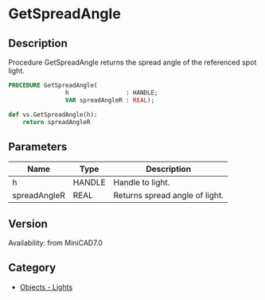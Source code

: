 # GetSpreadAngle

## Description
Procedure GetSpreadAngle returns the spread angle of the referenced spot light.

```pascal
PROCEDURE GetSpreadAngle(
				h                : HANDLE;
				VAR spreadAngleR : REAL);
```

```python
def vs.GetSpreadAngle(h):
    return spreadAngleR
```

## Parameters
|Name|Type|Description|
|---|---|---|
|h|HANDLE|Handle to light.|
|spreadAngleR|REAL|Returns spread angle of light.|

## Version
Availability: from MiniCAD7.0

## Category
* [Objects - Lights](../Categories/Objects%20-%20Lights.md)
